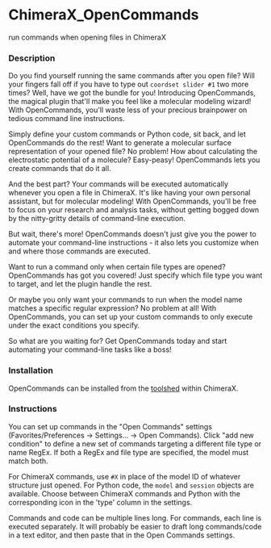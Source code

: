 # ChimeraX_OpenCommands
 run commands when opening files in ChimeraX

### Description
Do you find yourself running the same commands after you open file? Will your fingers fall off if you have to type out `coordset slider #1` two more times? Well, have we got the bundle for you! Introducing OpenCommands, the magical plugin that'll make you feel like a molecular modeling wizard! With OpenCommands, you'll waste less of your precious brainpower on tedious command line instructions.

Simply define your custom commands or Python code, sit back, and let OpenCommands do the rest! Want to generate a molecular surface representation of your opened file? No problem! How about calculating the electrostatic potential of a molecule? Easy-peasy! OpenCommands lets you create commands that do it all.

And the best part? Your commands will be executed automatically whenever you open a file in ChimeraX. It's like having your own personal assistant, but for molecular modeling! With OpenCommands, you'll be free to focus on your research and analysis tasks, without getting bogged down by the nitty-gritty details of command-line execution.

But wait, there's more! OpenCommands doesn't just give you the power to automate your command-line instructions - it also lets you customize when and where those commands are executed.

Want to run a command only when certain file types are opened? OpenCommands has got you covered! Just specify which file type you want to target, and let the plugin handle the rest.

Or maybe you only want your commands to run when the model name matches a specific regular expression? No problem at all! With OpenCommands, you can set up your custom commands to only execute under the exact conditions you specify.

So what are you waiting for? Get OpenCommands today and start automating your command-line tasks like a boss!

### Installation
OpenCommands can be installed from the <a href="https://cxtoolshed.rbvi.ucsf.edu/apps/chimeraxopencommands">toolshed</a> within ChimeraX.


### Instructions
You can set up commands in the "Open Commands" settings (Favorites/Preferences &rarr; Settings... &rarr; Open Commands). Click "add new condition" to define a new set of commands targeting a different file type or name RegEx. If both a RegEx and file type are specified, the model must match both. 

For ChimeraX commands, use `#X` in place of the model ID of whatever structure just opened. For Python code, the `model` and `session` objects are available. Choose between ChimeraX commands and Python with the corresponding icon in the 'type' column in the settings.

Commands and code can be multiple lines long. For commands, each line is executed separately. It will probably be easier to draft long commands/code in a text editor, and then paste that in the Open Commands settings.
